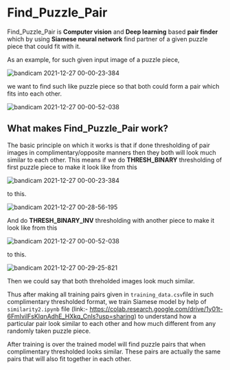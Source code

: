 # Find_Puzzle_Pair

Find_Puzzle_Pair is **Computer vision** and **Deep learning** based **pair finder** which by using **Siamese neural network** find partner of a given puzzle piece that could fit with it.

As an example, for such given input image of a puzzle piece,

![bandicam 2021-12-27 00-00-23-384](https://user-images.githubusercontent.com/71775151/147417044-3feab6bb-ced2-4a90-87f8-438d4aed337e.jpg)

we want to find such like puzzle piece so that both could form a pair which fits into each other.

![bandicam 2021-12-27 00-00-52-038](https://user-images.githubusercontent.com/71775151/147417046-867b3c23-53f3-4b90-93c8-1e1ceb8ba6de.jpg)

## What makes Find_Puzzle_Pair work?
The basic principle on which it works is that if done thresholding of pair images in complimentary/opposite manners then they both will look much similar to each other. This means if we do **THRESH_BINARY** thresholding of first puzzle piece to make it look like from this 

![bandicam 2021-12-27 00-00-23-384](https://user-images.githubusercontent.com/71775151/147417044-3feab6bb-ced2-4a90-87f8-438d4aed337e.jpg)

to this.

![bandicam 2021-12-27 00-28-56-195](https://user-images.githubusercontent.com/71775151/147417572-dccfd9ef-d3d3-421c-bc86-c349751b495b.jpg)

And do **THRESH_BINARY_INV** thresholding with another piece to make it look like from this

![bandicam 2021-12-27 00-00-52-038](https://user-images.githubusercontent.com/71775151/147417046-867b3c23-53f3-4b90-93c8-1e1ceb8ba6de.jpg)

to this.

![bandicam 2021-12-27 00-29-25-821](https://user-images.githubusercontent.com/71775151/147417579-ee3bb1c2-6d8f-4e1d-b330-e7beae6bcc4e.jpg)

Then we could say that both threholded images look much similar.

Thus after making all training pairs given in ```training_data.csv```file in such complimentary thresholded format, we train Siamese model by help of ```similarity2.ipynb``` file (link:- https://colab.research.google.com/drive/1y01t-6FmIvilFsKIqnAdhE_HXkq_CnIs?usp=sharing) to understand how a particular pair look similar to each other and how much different from any randomly taken puzzle piece. 

After training is over the trained model will find puzzle pairs that when complimentary thresholded looks similar. These pairs are actually the same pairs that will also fit together in each other.   

